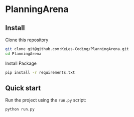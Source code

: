 # PlanningArena

## Install

Clone this repository

```bash
git clone git@github.com:KeLes-Coding/PlanningArena.git
cd PlanningArena
```

Install Package
```bash
pip install -r requirements.txt
```

## Quick start

Run the project using the `run.py` script:
```bash
python run.py
```